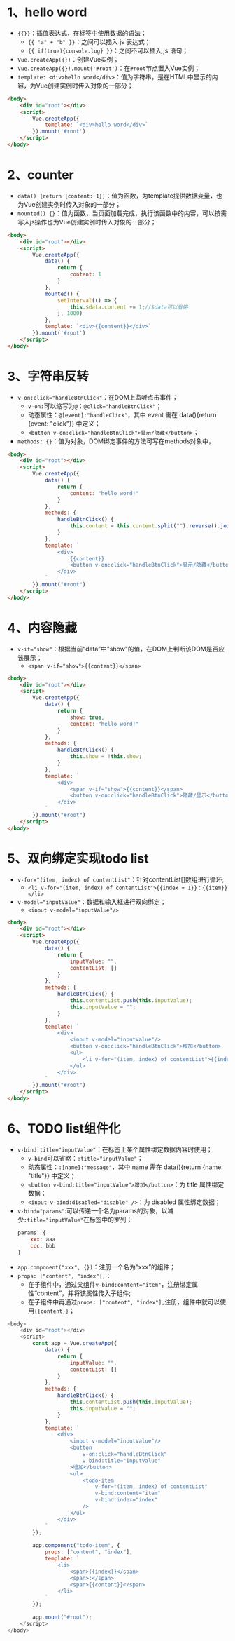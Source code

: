 # 1、hello word
* `{{}}`：插值表达式，在标签中使用数据的语法；
    - `{{ "a" + "b" }}`：之间可以插入 js 表达式；
    - `{{ if(true){console.log} }}`：之间不可以插入 js 语句；
* `Vue.createApp({})`：创建Vue实例；
* `Vue.createApp({}).mount('#root')`：在`#root`节点置入Vue实例；
* `template: <div>hello word</div>`：值为字符串，是在HTML中显示的内容，为Vue创建实例时传入对象的一部分；
```html
<body>
    <div id="root"></div>
    <script>
        Vue.createApp({
            template: `<div>hello word</div>`
        }).mount('#root')
    </script>
</body>
```

# 2、counter
* `data() {return {content: 1}}`：值为函数，为template提供数据变量，也为Vue创建实例时传入对象的一部分；
* `mounted() {}`：值为函数，当页面加载完成，执行该函数中的内容，可以按需写入js操作也为Vue创建实例时传入对象的一部分；
```html
<body>
    <div id="root"></div>
    <script>
        Vue.createApp({
            data() {
                return {
                    content: 1
                }
            },
            mounted() {
                setInterval(() => {
                    this.$data.content += 1;//$data可以省略
                }, 1000)
            },
            template: `<div>{{content}}</div>`
        }).mount('#root')
    </script>
</body>
```

# 3、字符串反转
* `v-on:click="handleBtnClick"`：在DOM上监听点击事件；
    - `v-on:`可以缩写为`@`：`@click="handleBtnClick"`；
    - 动态属性：`@[event]:"handleClick"`，其中 event 需在 data(){return {event: "click"}} 中定义；
    - `<button v-on:click="handleBtnClick">显示/隐藏</button>`；
* `methods: {}`：值为对象，DOM绑定事件的方法可写在methods对象中，
```html
<body>
    <div id="root"></div>
    <script>
        Vue.createApp({
            data() {
                return {
                    content: "hello word!"
                }
            },
            methods: {
                handleBtnClick() {
                    this.content = this.content.split("").reverse().join("");
                }
            },
            template: `
                <div>
                    {{content}}
                    <button v-on:click="handleBtnClick">显示/隐藏</button>    
                </div>
            `
        }).mount("#root")
    </script>
</body>
```

# 4、内容隐藏
* `v-if="show"`：根据当前“data”中"show"的值，在DOM上判断该DOM是否应该展示；
    - `<span v-if="show">{{content}}</span>`
```html
<body>
    <div id="root"></div>
    <script>
        Vue.createApp({
            data() {
                return {
                    show: true,
                    content: "hello word!"
                }
            },
            methods: {
                handleBtnClick() {
                    this.show = !this.show;
                }
            },
            template: `
                <div>
                    <span v-if="show">{{content}}</span>
                    <button v-on:click="handleBtnClick">隐藏/显示</button>    
                </div>
            `
        }).mount("#root")
    </script>
</body>
```

# 5、双向绑定实现todo list
* `v-for="(item, index) of contentList"`：针对contentList[]数组进行循环;
    - `<li v-for="(item, index) of contentList">{{index + 1}}：{{item}}</li>`
* `v-model="inputValue"`：数据和输入框进行双向绑定；
    - `<input v-model="inputValue"/>`
```html
<body>
    <div id="root"></div>
    <script>
        Vue.createApp({
            data() {
                return {
                    inputValue: "",
                    contentList: []
                }
            },
            methods: {
                handleBtnClick() {
                    this.contentList.push(this.inputValue);
                    this.inputValue = "";
                }
            },
            template: `
                <div>
                    <input v-model="inputValue"/>
                    <button v-on:click="handleBtnClick">增加</button>
                    <ul>
                        <li v-for="(item, index) of contentList">{{index + 1}}：{{item}}</li>
                    </ul>   
                </div>
            `
        }).mount("#root")
    </script>
</body>
```

# 6、TODO list组件化
* `v-bind:title="inputValue"`：在标签上某个属性绑定数据内容时使用；
    - `v-bind`可以省略：`:title="inputValue"`；
    - 动态属性：`:[name]:"message"`，其中 name 需在 data(){return {name: "title"}} 中定义；
    - `<button v-bind:title="inputValue">增加</button>`：为 title 属性绑定数据；
    - `<input v-bind:disabled="disable" />`：为 disabled 属性绑定数据；
* `v-bind="params"`:可以传递一个名为params的对象，以减少`:title="inputValue"`在标签中的罗列；
    ```js
    params: {
        xxx: aaa
        ccc: bbb
    }
    ```
* `app.component("xxx", {})`：注册一个名为“xxx”的组件；
* `props: ["content", "index"],`：
    - 在子组件中，通过父组件`v-bind:content="item"`，注册绑定属性“content”，并将该属性传入子组件;
    - 在子组件中再通过`props: ["content", "index"],`注册，组件中就可以使用`{{content}}`；
```js
<body>
    <div id="root"></div>
    <script>
        const app = Vue.createApp({
            data() {
                return {
                    inputValue: "",
                    contentList: []
                }
            },
            methods: {
                handleBtnClick() {
                    this.contentList.push(this.inputValue);
                    this.inputValue = "";
                }
            },
            template: `
                <div>
                    <input v-model="inputValue"/>
                    <button 
                        v-on:click="handleBtnClick"
                        v-bind:title="inputValue"
                    >增加</button>
                    <ul>
                        <todo-item
                            v-for="(item, index) of contentList"
                            v-bind:content="item"
                            v-bind:index="index"
                        />
                    </ul>   
                </div>
            `
        });
        
        app.component("todo-item", {
            props: ["content", "index"],
            template: `
                <li>
                    <span>{{index}}</span>
                    <span>:</span>
                    <span>{{content}}</span>
                </li>
            `
        });
        
        app.mount("#root");
    </script>
</body>
```